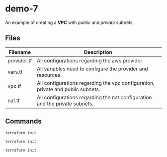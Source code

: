 # demo-7
An example of creating a **VPC** with *public* and *private* subnets.

## Files
|Filename|Description|
|---|---|
|provider.tf|All configurations regarding the aws provider.|
|vars.tf|All variables need to configure the provider and resources.|
|vpc.tf|All configurations regarding the vpc configuration, private and public subnets.|
|nat.tf|All configurations regarding the nat configuration and the private subnets.|

## Commands
```
terraform init
```
```
terraform init
```
```
terraform init
```
